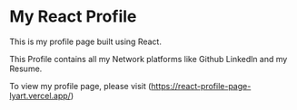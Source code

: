 # My React Profile

This is my profile page built using React.

This Profile contains all my Network platforms like Github Linkedln and my Resume.

To view my profile page, please visit (https://react-profile-page-lyart.vercel.app/)
